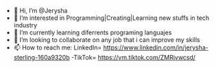 - 👋 Hi, I’m @Jerysha
- 👀 I’m interested in Programming|Creating|Learning new stuffs in tech industry
- 🌱 I’m currently learning diferrents programing languajes
- 💞️ I’m looking to collaborate on any job that i can improve my skills
- 📫 How to reach me: LinkedIn= https://www.linkedin.com/in/jerysha-sterling-160a9320b
-TikTok= https://vm.tiktok.com/ZMRjvwcsd/

